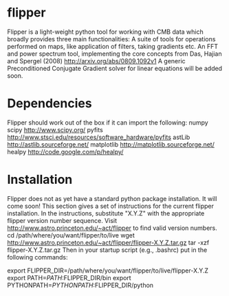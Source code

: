 flipper
=======

Flipper is a light-weight python tool for working with CMB data which broadly provides three main functionalities:
A suite of tools for operations performed on maps, like application of filters, taking gradients etc.
An FFT and power spectrum tool, 
implementing the core concepts from Das, Hajian and Spergel (2008) http://arxiv.org/abs/0809.1092v1
A generic Preconditioned Conjugate Gradient solver for linear equations will be added soon.


Dependencies
==============

Flipper should work out of the box if it can import the following:
numpy
scipy http://www.scipy.org/
pyfits http://www.stsci.edu/resources/software_hardware/pyfits
astLib http://astlib.sourceforge.net/
matplotlib http://matplotlib.sourceforge.net/
healpy http://code.google.com/p/healpy/


Installation
===============

Flipper does not as yet have a standard python package installation. It will come soon! 
This section gives a set of instructions for the current flipper installation. 
In the instructions, substitute "X.Y.Z" with the appropriate flipper version number sequence.
Visit http://www.astro.princeton.edu/~act/flipper to find valid version numbers.
cd /path/where/you/want/flipper/to/live 
wget http://www.astro.princeton.edu/~act/flipper/flipper-X.Y.Z.tar.gz 
tar -xzf flipper-X.Y.Z.tar.gz 
Then in your startup script (e.g., .bashrc) put in the following commands:

export FLIPPER_DIR=/path/where/you/want/flipper/to/live/flipper-X.Y.Z 
export PATH=$PATH:$FLIPPER_DIR/bin 
export PYTHONPATH=$PYTHONPATH:$FLIPPER_DIR/python
